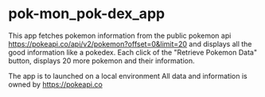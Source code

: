 # pok-mon_pok-dex_app
This app fetches pokemon information from the public pokemon api https://pokeapi.co/api/v2/pokemon?offset=0&limit=20
and displays all the good information like a pokedex. Each click of the "Retrieve Pokemon Data" button, displays 20 more pokemon and their information.

The app is to launched on a local environment
All data and information is owned by https://pokeapi.co
